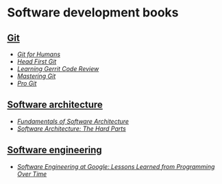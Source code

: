 # Software development books

## [Git](./books/Git/)

* [_Git for Humans_](./books/Git/Git%20for%20Humans%20(David%20Demaree)%20(Z-Library).epub)
* [_Head First Git_](./books/Git/Head%20First%20Git%20(Raju%20Gandhi)%20(Z-Library).epub)
* [_Learning Gerrit Code Review_](./books/Git/Learning%20Gerrit%20Code%20Review%20(Milanesio,%20Luca)%20(Z-Library).epub)
* [_Mastering Git_](./books/Git/Mastering%20Git%20Understanding%20Git%20Internals%20and%20Commands%20(Jawwad%20Ahmad%20Chris%20Belanger)%20(Z-Library).epub)
* [_Pro Git_](./books/Git/progit.pdf)

## [Software architecture](./books/software%20architecture/)

* [_Fundamentals of Software Architecture_](./books/software%20architecture/Fundamentals%20of%20Software%20Architecture%20An%20Engineering%20Approach%20(Mark%20Richards,%20Neal%20Ford)%20(Z-Library).pdf)
* [_Software Architecture: The Hard Parts_](./books/software%20architecture/Software_Architecture_The_Hard_Parts_(2021).pdf)

## [Software engineering](./books/software%20engineering/)

* [_Software Engineering at Google: Lessons Learned from Programming Over Time_](./books/software%20engineering/swe_at_google.2.pdf)